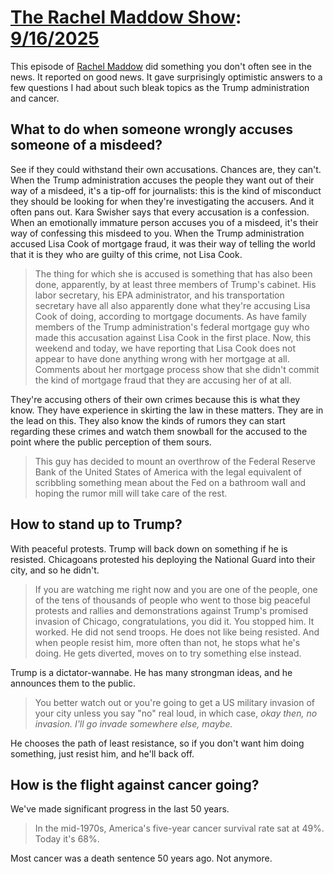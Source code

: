 # [The Rachel Maddow Show](https://podcastindex.org/podcast/509873): [9/16/2025](https://writecomments.com/transcripts/?md5=83d3d740180b80762af9f5f749ca60cd)

This episode of [Rachel Maddow] did something you don't often see in the news. It reported on good news. It gave surprisingly optimistic answers to a few questions I had about such bleak topics as the Trump administration and cancer.

[Rachel Maddow]: ../../../series/maddow.md

## What to do when someone wrongly accuses someone of a misdeed?

See if they could withstand their own accusations. Chances are, they can't. When the Trump administration accuses the people they want out of their way of a misdeed, it's a tip-off for journalists: this is the kind of misconduct they should be looking for when they're investigating the accusers. And it often pans out. Kara Swisher says that every accusation is a confession. When an emotionally immature person accuses you of a misdeed, it's their way of confessing this misdeed to you. When the Trump administration accused Lisa Cook of mortgage fraud, it was their way of telling the world that it is they who are guilty of this crime, not Lisa Cook.

> The thing for which she is accused is something that has also been done, apparently, by at least three members of Trump's cabinet. His labor secretary, his EPA administrator, and his transportation secretary have all also apparently done what they're accusing Lisa Cook of doing, according to mortgage documents. As have family members of the Trump administration's federal mortgage guy who made this accusation against Lisa Cook in the first place. Now, this weekend and today, we have reporting that Lisa Cook does not appear to have done anything wrong with her mortgage at all. Comments about her mortgage process show that she didn't commit the kind of mortgage fraud that they are accusing her of at all.

They're accusing others of their own crimes because this is what they know. They have experience in skirting the law in these matters. They are in the lead on this. They also know the kinds of rumors they can start regarding these crimes and watch them snowball for the accused to the point where the public perception of them sours.

> This guy has decided to mount an overthrow of the Federal Reserve Bank of the United States of America with the legal equivalent of scribbling something mean about the Fed on a bathroom wall and hoping the rumor mill will take care of the rest.

## How to stand up to Trump?

With peaceful protests. Trump will back down on something if he is resisted. Chicagoans protested his deploying the National Guard into their city, and so he didn't.

> If you are watching me right now and you are one of the people, one of the tens of thousands of people who went to those big peaceful protests and rallies and demonstrations against Trump's promised invasion of Chicago, congratulations, you did it. You stopped him. It worked. He did not send troops. He does not like being resisted. And when people resist him, more often than not, he stops what he's doing. He gets diverted, moves on to try something else instead.

Trump is a dictator-wannabe. He has many strongman ideas, and he announces them to the public.

> You better watch out or you're going to get a US military invasion of your city unless you say "no" real loud, in which case, _okay then, no invasion. I'll go invade somewhere else, maybe._

He chooses the path of least resistance, so if you don't want him doing something, just resist him, and he'll back off.

## How is the flight against cancer going? 

We've made significant progress in the last 50 years.

> In the mid-1970s, America's five-year cancer survival rate sat at 49%. Today it's 68%.

Most cancer was a death sentence 50 years ago. Not anymore. 

